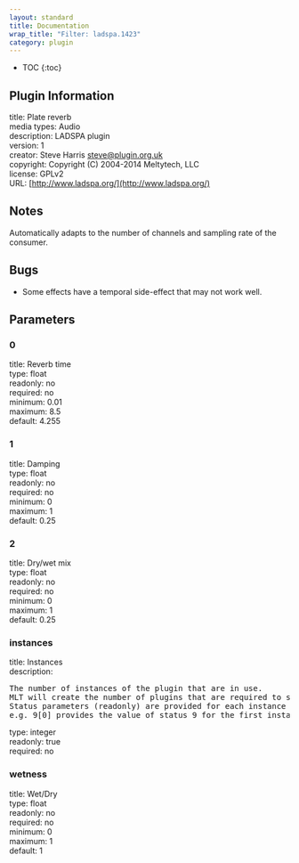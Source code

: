 ```yaml
---
layout: standard
title: Documentation
wrap_title: "Filter: ladspa.1423"
category: plugin
---
```

* TOC
{:toc}

## Plugin Information

title: Plate reverb  
media types:
Audio  
description: LADSPA plugin  
version: 1  
creator: Steve Harris <steve@plugin.org.uk>  
copyright: Copyright (C) 2004-2014 Meltytech, LLC  
license: GPLv2  
URL: [http://www.ladspa.org/](http://www.ladspa.org/)  

## Notes

Automatically adapts to the number of channels and sampling rate of the consumer.

## Bugs

* Some effects have a temporal side-effect that may not work well.


## Parameters

### 0

title: Reverb time    
type: float  
readonly: no  
required: no  
minimum: 0.01  
maximum: 8.5  
default: 4.255  

### 1

title: Damping    
type: float  
readonly: no  
required: no  
minimum: 0  
maximum: 1  
default: 0.25  

### 2

title: Dry/wet mix    
type: float  
readonly: no  
required: no  
minimum: 0  
maximum: 1  
default: 0.25  

### instances

title: Instances    
description:
<pre>
The number of instances of the plugin that are in use.
MLT will create the number of plugins that are required to support the number of audio channels.
Status parameters (readonly) are provided for each instance and are accessed by specifying the instance number after the identifier (starting at zero).
e.g. 9[0] provides the value of status 9 for the first instance.
</pre>
type: integer  
readonly: true  
required: no  

### wetness

title: Wet/Dry    
type: float  
readonly: no  
required: no  
minimum: 0  
maximum: 1  
default: 1  

